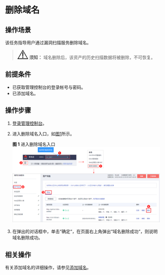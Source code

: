 # 删除域名<a name="vss_01_0090"></a>

## 操作场景<a name="section786115348413"></a>

该任务指导用户通过漏洞扫描服务删除域名。

>![](public_sys-resources/icon-notice.gif) **须知：** 
>域名删除后，该资产的历史扫描数据将被删除，不可恢复。

## 前提条件<a name="section12520715659"></a>

-   已获取管理控制台的登录帐号与密码。
-   已添加域名。

## 操作步骤<a name="section1624019201573"></a>

1.  [登录管理控制台](https://console.huaweicloud.com/?locale=zh-cn)。
2.  进入删除域名入口，如[图1](#fig4989100164918)所示。

    **图 1**  进入删除域名入口<a name="fig4989100164918"></a>  
    ![](figures/进入删除域名入口.png "进入删除域名入口")

3.  在弹出的对话框中，单击“确定“，在页面右上角弹出“域名删除成功“，则说明域名删除成功。

## 相关操作<a name="section101271723135214"></a>

有关添加域名的详细操作，请参见[添加域名](添加域名.md)。

